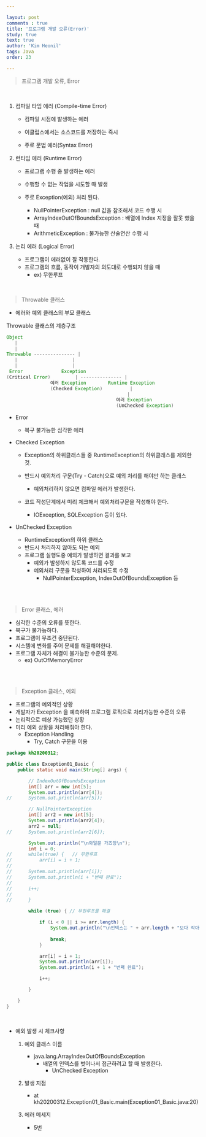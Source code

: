 ```yaml
---

layout: post
comments : true
title: '프로그램 개발 오류(Error)'
study: true
text: true
author: 'Kim Heonil'
tags: Java
order: 23

---
```


> 프로그램 개발 오류, Error

<br>

1. 컴파일 타임 에러 (Compile-time Error)

   - 컴파일 시점에 발생하는 에러

   - 이클립스에서는 소스코드를 저장하는 즉시

   - 주로 문법 에러(Syntax Error)

     

2. 런타임 에러 (Runtime Error)

   - 프로그램 수행 중 발생하는 에러

   - 수행할 수 없는 작업을 시도할 때 발생

   - 주로 Exception(예외) 처리 된다.

     - NullPointerException : null 값을 참조해서 코드 수행 시
     - ArrayIndexOutOfBoundsException : 배열에 Index 지정을 잘못 했을 때
     - ArithmeticException : 불가능한 산술연산 수행 시

     

3. 논리 에러 (Logical Error)

   - 프로그램이 에러없이 잘 작동한다.
   - 프로그램의 흐름, 동작이 개발자의 의도대로 수행되지 않을 때
     - ex) 무한루프



<br>

> Throwable 클래스

- 에러와 예외 클래스의 부모 클래스





Throwable 클래스의 계층구조

```java
Object
   |
   |
Throwable --------------- |
   |					|
   |					|
 Error				Exception
(Critical Error)		 | --------------- |
    			여러 Exception		Runtime Exception
		   		(Checked Exception)			 |
   									   	    |
	    								여러 Exception
    									(UnChecked Exception)
```



- Error

  - 복구 불가능한 심각한 에러

- Checked Exception

  - Exception의 하위클래스들 중 RuntimeException의 하위클래스를 제외한 것.

  - 반드시 예외처리 구문(Try - Catch)으로 예외 처리를 해야만 하는 클래스

    - 예외처리하지 않으면 컴파일 에러가 발생한다.

  - 코드 작성단계에서 미리 체크해서 예외처리구문을 작성해야 한다.

    - IOException, SQLException 등이 있다.

    

- UnChecked Exception

  - RuntimeException의 하위 클래스
  - 반드시 처리하지 않아도 되는 예외
  - 프로그램 실행도중 예외가 발생하면 결과를 보고
    - 예외가 발생하지 않도록 코드를 수정
    - 예외처리 구문을 작성하여 처리되도록 수정
      - NullPointerException, IndexOutOfBoundsException 등





<br>

<br>

> Error 클래스, 에러

- 심각한 수준의 오류를 뜻한다.
- 복구가 불가능하다.
- 프로그램이 무조건 중단된다.
- 시스템에 변화를 주어 문제를 해결해야한다.
- 프로그램 자체가 해결이 불가능한 수준의 문제.
  - ex) OutOfMemoryError



<br>

<br>

> Exception 클래스, 예외

- 프로그램의 예외적인 상황
- 개발자가 Exception 을 예측하여 프로그램 로직으로 처리가능한 수준의 오류
- 논리적으로 예상 가능했던 상황
- 미리 예외 상황을 처리해줘야 한다.
  - Exception Handling
    - Try, Catch 구문을 이용





```java
package kh20200312;

public class Exception01_Basic {
	public static void main(String[] args) {

		// IndexOutOfBoundsException
		int[] arr = new int[5];
		System.out.println(arr[4]);
//		System.out.println(arr[5]);

		// NullPointerException
		int[] arr2 = new int[5];
		System.out.println(arr2[4]);
		arr2 = null;
//		System.out.println(arr2[6]);

		System.out.println("\n와일문 가즈앙\n");
		int i = 0;
//		while(true) {	// 무한루프
//			arr[i] = i + 1;
//		
//		System.out.println(arr[i]);
//		System.out.println(i + "번째 완료");
//		
//		i++;
//		
//		}

		while (true) { // 무한루프를 해결

			if (i < 0 || i >= arr.length) {
				System.out.println("\n인덱스는 " + arr.length + "보다 작아야 합니다.");
				
				break;
			}

			arr[i] = i + 1;
			System.out.println(arr[i]);
			System.out.println(i + 1 + "번째 완료");

			i++;

		}

	}
}
```



<br>

- 예외 발생 시 체크사항

  1. 예외 클래스 이름

     - java.lang.ArrayIndexOutOfBoundsException
       - 배열의 인덱스를 벗어나서 접근하려고 할 때 발생한다.
         - UnChecked Exception

     

  2. 발생 지점

     - at kh20200312.Exception01_Basic.main(Exception01_Basic.java:20)

     

  3. 에러 메세지

     - 5번



<br><br>